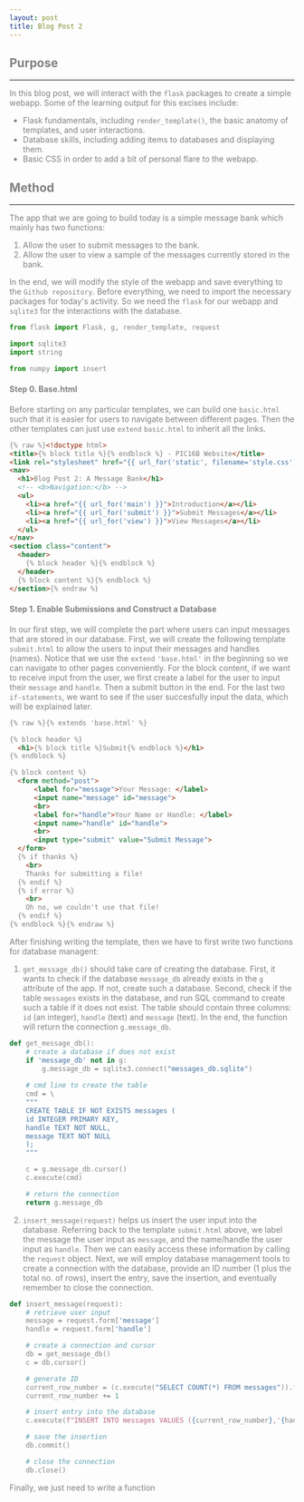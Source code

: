 ```yaml
---
layout: post
title: Blog Post 2
---
```


## <font color = grey>Purpose
---
In this blog post, we will interact with the `flask` packages to create a simple webapp. Some of the learning output for this excises include:
- Flask fundamentals, including `render_template()`, the basic anatomy of templates, and user interactions.
- Database skills, including adding items to databases and displaying them.
- Basic CSS in order to add a bit of personal flare to the webapp.

## <font color = grey>Method
---
The app that we are going to build today is a simple message bank which mainly has two functions:
1. Allow the user to submit messages to the bank.
2. Allow the user to view a sample of the messages currently stored in the bank.

In the end, we will modify the style of the webapp and save everything to the `Github repository`. Before everything, we need to import the necessary packages for today's activity. So we need the `flask` for our webapp and `sqlite3` for the interactions with the database. 

```python
from flask import Flask, g, render_template, request

import sqlite3
import string

from numpy import insert
```
#### Step 0. Base.html
Before starting on any particular templates, we can build one `basic.html` such that it is easier for users to navigate between different pages. Then the other templates can just use `extend` `basic.html` to inherit all the links.
```html
{% raw %}<!doctype html>
<title>{% block title %}{% endblock %} - PIC16B Website</title>
<link rel="stylesheet" href="{{ url_for('static', filename='style.css') }}">
<nav>
  <h1>Blog Post 2: A Message Bank</h1>
  <!-- <b>Navigation:</b> -->
  <ul>
    <li><a href="{{ url_for('main') }}">Introduction</a></li>
    <li><a href="{{ url_for('submit') }}">Submit Messages</a></li>
    <li><a href="{{ url_for('view') }}">View Messages</a></li>
  </ul>
</nav>
<section class="content">
  <header>
    {% block header %}{% endblock %}
  </header>
  {% block content %}{% endblock %}
</section>{% endraw %}
```

#### Step 1. Enable Submissions and Construct a Database
In our first step, we will complete the part where users can input messages that are stored in our database. 
First, we will create the following template `submit.html` to allow the users to input their messages and handles (names). Notice that we use the `extend` `'base.html'` in the beginning so we can navigate to other pages conveniently. For the block content, if we want to receive input from the user, we first create a label for the user to input their `message` and `handle`. Then a submit button in the end. For the last two `if-statements`, we want to see if the user succesfully input the data, which will be explained later. 
```html
{% raw %}{% extends 'base.html' %}

{% block header %}
  <h1>{% block title %}Submit{% endblock %}</h1>
{% endblock %}

{% block content %}
  <form method="post">
      <label for="message">Your Message: </label>
      <input name="message" id="message">
      <br>
      <label for="handle">Your Name or Handle: </label>
      <input name="handle" id="handle">
      <br>
      <input type="submit" value="Submit Message">
  </form>
  {% if thanks %}
    <br>
    Thanks for submitting a file!
  {% endif %}
  {% if error %}
    <br>
    Oh no, we couldn't use that file! 
  {% endif %}
{% endblock %}{% endraw %}
```
After finishing writing the template, then we have to first write two functions for database managent:
1. `get_message_db()` should take care of creating the database. First, it wants to check if the database `message_db` already exists in the `g` attribute of the app. If not, create such a database. Second, check if the table `messages` exists in the database, and run SQL command to create such a table if it does not exist. The table should contain three columns: `id` (an integer), `handle` (text) and `message` (text). In the end, the function will return the connection `g.message_db`.
```python
def get_message_db():
    # create a database if does not exist
    if 'message_db' not in g:
        g.message_db = sqlite3.connect("messages_db.sqlite")
   
    # cmd line to create the table
    cmd = \
    """
    CREATE TABLE IF NOT EXISTS messages (
    id INTEGER PRIMARY KEY,
    handle TEXT NOT NULL,
    message TEXT NOT NULL
    );
    """

    c = g.message_db.cursor()
    c.execute(cmd)

    # return the connection
    return g.message_db
```
2. `insert_message(request)` helps us insert the user input into the database. Referring back to the template `submit.html` above, we label the message the user input as `message`, and the name/handle the user input as `handle`. Then we can easily access these information by calling the `request` object. Next, we will employ database management tools to create a connection with the database, provide an ID number (1 plus the total no. of rows), insert the entry, save the insertion, and eventually remember to close the connection.
```python
def insert_message(request):
    # retrieve user input
    message = request.form['message']
    handle = request.form['handle']

    # create a connection and cursor
    db = get_message_db()
    c = db.cursor()

    # generate ID
    current_row_number = (c.execute("SELECT COUNT(*) FROM messages")).fetchone()[0]
    current_row_number += 1

    # insert entry into the database
    c.execute(f"INSERT INTO messages VALUES ({current_row_number},'{handle}','{message}')")

    # save the insertion
    db.commit()

    # close the connection
    db.close()
```
Finally, we just need to write a function  